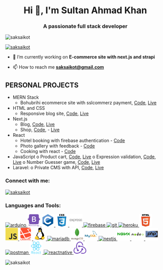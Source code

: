 <h1 align="center">Hi 👋, I'm Sultan Ahmad Khan</h1>
<h3 align="center">A passionate full stack developer</h3>

<p align="left"> <img src="https://komarev.com/ghpvc/?username=saksaikot&label=Profile%20views&color=0e75b6&style=flat" alt="saksaikot" /> </p>

<p align="left"> <a href="https://github.com/ryo-ma/github-profile-trophy"><img src="https://github-profile-trophy.vercel.app/?username=saksaikot" alt="saksaikot" /></a> </p>

- 🔭 I’m currently working on **E-commerce site with next.js and strapi**

- 📫 How to reach me **saksaikot@gmail.com**

## PERSONAL PROJECTS

- MERN Stack
  - Bohubrihi ecommerce site with sslcommerz payment, [Code](https://github.com/saksaikot/node-basic), [Live](https://mern-e-comm.netlify.app/)
- HTML and CSS
  - Responsive blog site, [Code](https://github.com/saksaikot/css-demystified), [Live](https://saksaikot.github.io/css-demystified/)
- Next.js
  - Blog, [Code](https://github.com/saksaikot/next-js-by-example), [Live](https://next-js-by-example.vercel.app/)
  - Shop, [Code](https://github.com/saksaikot/next-js-by-example), - [Live](https://next-shop-one-beta.vercel.app/)
- React
  - Hotel booking with firebase authentication - [Code](https://github.com/saksaikot/react-hotel-booking)
  - Photo gallery with feedback - [Code](https://github.com/saksaikot/react-photo-gallery)
  - Cooking with react - [Code](https://github.com/saksaikot/cooking-with-react)
- JavaScript
  o Product cart, [Code](https://github.com/saksaikot/bohubrihi-assignments/tree/master/1.js/1.product%20cart), [Live](https://saksaikot.github.io/bohubrihi-assignments/1.js/1.product%20cart/)
  o Expression validation, [Code](https://github.com/saksaikot/bohubrihi-assignments/tree/master/1.js/2.Expression%20Validation), [Live](https://saksaikot.github.io/bohubrihi-assignments/1.js/2.Expression%20Validation/)
  o Number Guesser game, [Code](https://github.com/saksaikot/bohubrihi-assignments/tree/master/1.js/3.Number%20Guesser%20Game), [Live](https://saksaikot.github.io/bohubrihi-assignments/1.js/3.Number%20Guesser%20Game/index.html)
- Laravel:
  o Private CMS with API, [Code](https://github.com/saksaikot/cl-milton), [Live](https://cl.iusa.pw/)


<h3 align="left">Connect with me:</h3>
<p align="left">
<a href="https://www.hackerrank.com/saksaikot" target="blank"><img align="center" src="https://raw.githubusercontent.com/rahuldkjain/github-profile-readme-generator/master/src/images/icons/Social/hackerrank.svg" alt="saksaikot" height="30" width="40" /></a>
</p>

<h3 align="left">Languages and Tools:</h3>
<p align="left"> <a href="https://www.arduino.cc/" target="_blank" rel="noreferrer"> <img src="https://cdn.worldvectorlogo.com/logos/arduino-1.svg" alt="arduino" width="40" height="40"/> </a> <a href="https://getbootstrap.com" target="_blank" rel="noreferrer"> <img src="https://raw.githubusercontent.com/devicons/devicon/master/icons/bootstrap/bootstrap-plain-wordmark.svg" alt="bootstrap" width="40" height="40"/> </a> <a href="https://www.cprogramming.com/" target="_blank" rel="noreferrer"> <img src="https://raw.githubusercontent.com/devicons/devicon/master/icons/c/c-original.svg" alt="c" width="40" height="40"/> </a> <a href="https://www.w3schools.com/css/" target="_blank" rel="noreferrer"> <img src="https://raw.githubusercontent.com/devicons/devicon/master/icons/css3/css3-original-wordmark.svg" alt="css3" width="40" height="40"/> </a> <a href="https://expressjs.com" target="_blank" rel="noreferrer"> <img src="https://raw.githubusercontent.com/devicons/devicon/master/icons/express/express-original-wordmark.svg" alt="express" width="40" height="40"/> </a> <a href="https://firebase.google.com/" target="_blank" rel="noreferrer"> <img src="https://www.vectorlogo.zone/logos/firebase/firebase-icon.svg" alt="firebase" width="40" height="40"/> </a> <a href="https://git-scm.com/" target="_blank" rel="noreferrer"> <img src="https://www.vectorlogo.zone/logos/git-scm/git-scm-icon.svg" alt="git" width="40" height="40"/> </a> <a href="https://heroku.com" target="_blank" rel="noreferrer"> <img src="https://www.vectorlogo.zone/logos/heroku/heroku-icon.svg" alt="heroku" width="40" height="40"/> </a> <a href="https://www.w3.org/html/" target="_blank" rel="noreferrer"> <img src="https://raw.githubusercontent.com/devicons/devicon/master/icons/html5/html5-original-wordmark.svg" alt="html5" width="40" height="40"/> </a> <a href="https://developer.mozilla.org/en-US/docs/Web/JavaScript" target="_blank" rel="noreferrer"> <img src="https://raw.githubusercontent.com/devicons/devicon/master/icons/javascript/javascript-original.svg" alt="javascript" width="40" height="40"/> </a> <a href="https://laravel.com/" target="_blank" rel="noreferrer"> <img src="https://raw.githubusercontent.com/devicons/devicon/master/icons/laravel/laravel-plain-wordmark.svg" alt="laravel" width="40" height="40"/> </a> <a href="https://www.linux.org/" target="_blank" rel="noreferrer"> <img src="https://raw.githubusercontent.com/devicons/devicon/master/icons/linux/linux-original.svg" alt="linux" width="40" height="40"/> </a> <a href="https://mariadb.org/" target="_blank" rel="noreferrer"> <img src="https://www.vectorlogo.zone/logos/mariadb/mariadb-icon.svg" alt="mariadb" width="40" height="40"/> </a> <a href="https://www.mongodb.com/" target="_blank" rel="noreferrer"> <img src="https://raw.githubusercontent.com/devicons/devicon/master/icons/mongodb/mongodb-original-wordmark.svg" alt="mongodb" width="40" height="40"/> </a> <a href="https://www.mysql.com/" target="_blank" rel="noreferrer"> <img src="https://raw.githubusercontent.com/devicons/devicon/master/icons/mysql/mysql-original-wordmark.svg" alt="mysql" width="40" height="40"/> </a> <a href="https://nextjs.org/" target="_blank" rel="noreferrer"> <img src="https://cdn.worldvectorlogo.com/logos/nextjs-2.svg" alt="nextjs" width="40" height="40"/> </a> <a href="https://www.nginx.com" target="_blank" rel="noreferrer"> <img src="https://raw.githubusercontent.com/devicons/devicon/master/icons/nginx/nginx-original.svg" alt="nginx" width="40" height="40"/> </a> <a href="https://nodejs.org" target="_blank" rel="noreferrer"> <img src="https://raw.githubusercontent.com/devicons/devicon/master/icons/nodejs/nodejs-original-wordmark.svg" alt="nodejs" width="40" height="40"/> </a> <a href="https://www.php.net" target="_blank" rel="noreferrer"> <img src="https://raw.githubusercontent.com/devicons/devicon/master/icons/php/php-original.svg" alt="php" width="40" height="40"/> </a> <a href="https://postman.com" target="_blank" rel="noreferrer"> <img src="https://www.vectorlogo.zone/logos/getpostman/getpostman-icon.svg" alt="postman" width="40" height="40"/> </a> <a href="https://reactjs.org/" target="_blank" rel="noreferrer"> <img src="https://raw.githubusercontent.com/devicons/devicon/master/icons/react/react-original-wordmark.svg" alt="react" width="40" height="40"/> </a> <a href="https://reactnative.dev/" target="_blank" rel="noreferrer"> <img src="https://reactnative.dev/img/header_logo.svg" alt="reactnative" width="40" height="40"/> </a> <a href="https://redux.js.org" target="_blank" rel="noreferrer"> <img src="https://raw.githubusercontent.com/devicons/devicon/master/icons/redux/redux-original.svg" alt="redux" width="40" height="40"/> </a> </p>

<p><img align="center" src="https://github-readme-stats.vercel.app/api/top-langs?username=saksaikot&show_icons=true&locale=en&layout=compact" alt="saksaikot" /></p>
